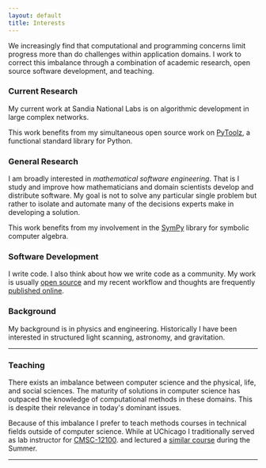 ```yaml
---
layout: default
title: Interests
---
```


We increasingly find that computational and programming concerns limit progress
more than do challenges within application domains.  I work to correct
this imbalance through a combination of academic research, open source software
development, and teaching.


### Current Research

My current work at Sandia National Labs is on algorithmic development in large
complex networks.

This work benefits from my simultaneous open source work on
[PyToolz](http://toolz.readthedocs.org/), a functional standard library for Python.


### General Research

I am broadly interested in *mathematical software engineering*.  That is I
study and improve how mathematicians and domain scientists develop and
distribute software.  My goal is not to solve any particular single problem but
rather to isolate and automate many of the decisions experts make in developing
a solution.

This work benefits from my involvement in the [SymPy](http://sympy.org/)
library for symbolic computer algebra.


### Software Development

I write code.  I also think about how we write code as a community.  My work is
usually [open source](http://github.com/mrocklin) and my recent workflow and
thoughts are frequently [published online](/blog/).


### Background

My background is in physics and engineering. Historically I have been
interested in structured light scanning, astronomy, and gravitation.

* * * * *

### Teaching

There exists an imbalance between computer science and the physical,
life, and social sciences. The maturity of solutions in computer science
has outpaced the knowledge of computational methods in these domains.
This is despite their relevance in today's dominant issues.

Because of this imbalance I prefer to teach methods courses in technical
fields outside of computer science. While at UChicago I traditionally served as
lab instructor for
[CMSC-12100](http://www.cs.uchicago.edu/courses/description/CMSC/12100/9999-12-31%2000:00:00.00).
and lectured a [similar course](http://matthewrocklin.com/cmsc15200) during the
Summer.

* * * * *
